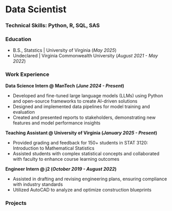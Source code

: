 # Data Scientist

### Technical Skills: Python, R, SQL, SAS

### Education
- B.S., Statstics | University of Virginia (_May 2025_)
- Undeclared | Virginia Commonwealth University (_August 2021 - May 2022_)

### Work Experience
**Data Science Intern @ ManTech (_June 2024 - Present_)**
- Developed and fine-tuned large language models (LLMs) using Python and open-source frameworks to create AI-driven solutions
- Designed and implemented data pipelines for model training and evaluation
- Created and presented reports to stakeholders, demonstrating new features and model performance insights

**Teaching Assistant @ University of Virginia (_January 2025 - Present_)**
- Provided grading and feedback for 150+ students in STAT 3120: Introduction to Mathematical Statistics
- Assisted students with complex statistical concepts and collaborated with faculty to enhance course learning outcomes

**Engineer Intern @ j2 (_October 2019 - August 2022_)**
- Assisted in drafting and revising engineering plans, ensuring compliance with industry standards
- Utilized AutoCAD to analyze and optimize construction blueprints

### Projects  
